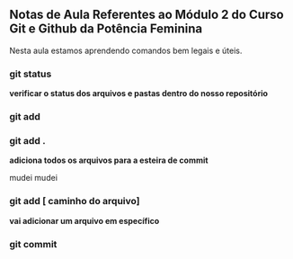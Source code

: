  ## Notas de Aula Referentes ao Módulo 2 do Curso Git e Github da Potência Feminina 

Nesta aula estamos aprendendo comandos bem legais e úteis. 

### git status 
**verificar o status dos arquivos e pastas dentro do nosso repositório**

### git add 

### git add . 
**adiciona todos os arquivos para a esteira de commit**

mudei mudei 

### git add [ caminho do arquivo]
**vai adicionar um arquivo em específico** 

### git commit